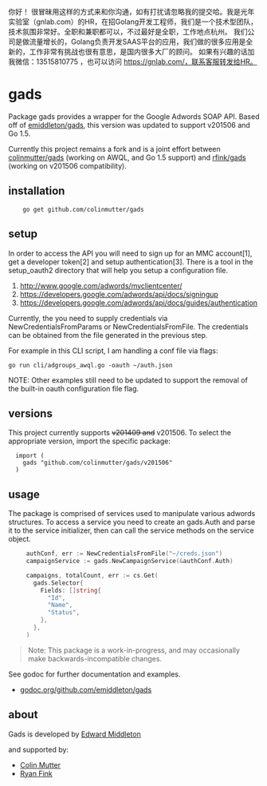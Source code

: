 你好！
很冒昧用这样的方式来和你沟通，如有打扰请忽略我的提交哈。我是光年实验室（gnlab.com）的HR，在招Golang开发工程师，我们是一个技术型团队，技术氛围非常好。全职和兼职都可以，不过最好是全职，工作地点杭州。
我们公司是做流量增长的，Golang负责开发SAAS平台的应用，我们做的很多应用是全新的，工作非常有挑战也很有意思，是国内很多大厂的顾问。
如果有兴趣的话加我微信：13515810775  ，也可以访问 https://gnlab.com/，联系客服转发给HR。
# gads

Package gads provides a wrapper for the Google Adwords SOAP API.  Based off of
[emiddleton/gads](https://github.com/emiddleton/gads), this version
was updated to support v201506 and Go 1.5.

Currently this project remains a fork and is a joint effort between
[colinmutter/gads](https://github.com/colinmutter/gads) (working on AWQL,
and Go 1.5 support) and [rfink/gads](https://github.com/rfink/gads)
(working on v201506 compatibility).


## installation

~~~
	go get github.com/colinmutter/gads
~~~

## setup

In order to access the API you will need to sign up for an MMC
account[1], get a developer token[2] and setup authentication[3].
There is a tool in the setup_oauth2 directory that will help you
setup a configuration file.

1. http://www.google.com/adwords/myclientcenter/
2. https://developers.google.com/adwords/api/docs/signingup
3. https://developers.google.com/adwords/api/docs/guides/authentication

Currently, the you need to supply credentials via NewCredentialsFromParams
or NewCredentialsFromFile.  The credentials can be obtained from the file
generated in the previous step.

For example in this CLI script, I am handling a conf file via flags:

    go run cli/adgroups_awql.go -oauth ~/auth.json

NOTE: Other examples still need to be updated to support the removal of the built-in
oauth configuration file flag.

## versions

This project currently supports ~~v201409 and~~ v201506.  To select
the appropriate version, import the specific package:

	  import (
	    gads "github.com/colinmutter/gads/v201506"
	  )


## usage

The package is comprised of services used to manipulate various
adwords structures.  To access a service you need to create an
gads.Auth and parse it to the service initializer, then can call
the service methods on the service object.

~~~ go
     authConf, err := NewCredentialsFromFile("~/creds.json")
     campaignService := gads.NewCampaignService(&authConf.Auth)

     campaigns, totalCount, err := cs.Get(
       gads.Selector{
         Fields: []string{
           "Id",
           "Name",
           "Status",
         },
       },
     )
~~~

> Note: This package is a work-in-progress, and may occasionally
> make backwards-incompatible changes.

See godoc for further documentation and examples.

* [godoc.org/github.com/emiddleton/gads](https://godoc.org/github.com/emiddleton/gads)

## about

Gads is developed by [Edward Middleton](https://blog.vortorus.net/)

and supported by:
 - [Colin Mutter](http://github.com/colinmutter)
 - [Ryan Fink](http://github.com/rfink)
